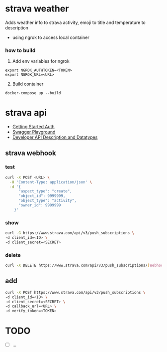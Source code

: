 # strava weather
Adds weather info to strava activity, emoji to title and temperature to description

* using ngrok to access local container

### how to build
1) Add env variables for ngrok
```
export NGROK_AUTHTOKEN=<TOKEN>
export NGROK_URL=<URL>
```
2) Build container
```
docker-compose up --build
```

# strava api
* [Getting Started Auth](https://developers.strava.com/docs/getting-started/#account)
* [Swagger Playground](https://developers.strava.com/playground/)
* [Developer API Description and Datatypes](https://developers.strava.com/docs/reference/#api-Routes-getRouteById)

## strava webhook

### test
```sh
curl -X POST <URL> \
  -H 'Content-Type: application/json' \
  -d '{
      "aspect_type": "create",
      "object_id": 9999999,
      "object_type": "activity",
      "owner_id": 9999999
    }'

```

### show
```bash
curl -G https://www.strava.com/api/v3/push_subscriptions \
-d client_id=<ID> \
-d client_secret=<SECRET> 
```
### delete
```sh
curl -X DELETE https://www.strava.com/api/v3/push_subscriptions/[WebhookID]\?client_id=<ID>\&client_secret=<SECRET>
```
## add
```sh
curl -X POST https://www.strava.com/api/v3/push_subscriptions \ 
-d client_id=<ID> \
-d client_secret=<SECRET> \
-d callback_url=<URL> \
-d verify_token=<TOKEN>
```

# TODO
- [ ] ...